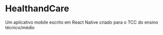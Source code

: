 # HealthandCare
 Um aplicativo mobile escrito em React Native criado para o TCC do ensino técnico/médio
